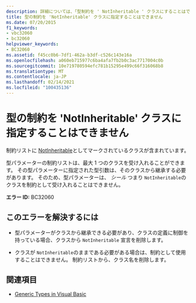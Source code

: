 ```yaml
---
description: 詳細については、「型制約を ' NotInheritable ' クラスにすることはできません
title: 型の制約を 'NotInheritable' クラスに指定することはできません
ms.date: 07/20/2015
f1_keywords:
- vbc32060
- bc32060
helpviewer_keywords:
- BC32060
ms.assetid: f45cc0b6-7df1-462a-b3df-c526c143e16a
ms.openlocfilehash: a060eb715977c6ba4afa7fb2b0c3ac7717004c0b
ms.sourcegitcommit: 10e719780594efc781b15295e499c66f316068b8
ms.translationtype: MT
ms.contentlocale: ja-JP
ms.lasthandoff: 02/14/2021
ms.locfileid: "100435136"
---
```

# <a name="type-constraint-cannot-be-a-notinheritable-class"></a>型の制約を 'NotInheritable' クラスに指定することはできません

制約リストに [NotInheritable](../language-reference/modifiers/notinheritable.md)としてマークされているクラスが含まれています。  
  
 型パラメーターの制約リストは、最大 1 つのクラスを受け入れることができます。 その型パラメーターに指定された型引数は、そのクラスから継承する必要があります。 そのため、型パラメーターは、 *シール* つまり `NotInheritable`のクラスを制約として受け入れることはできません。  
  
 **エラー ID:** BC32060  
  
## <a name="to-correct-this-error"></a>このエラーを解決するには  
  
- 型パラメーターがクラスから継承できる必要があり、クラスの定義に制御を持っている場合、クラスから `NotInheritable` 宣言を削除します。  
  
- クラスが `NotInheritable`のままである必要がある場合は、制約として使用することはできません。 制約リストから、クラス名を削除します。  
  
## <a name="see-also"></a>関連項目

- [Generic Types in Visual Basic](../programming-guide/language-features/data-types/generic-types.md)
